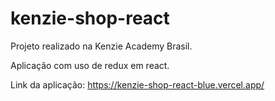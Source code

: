 # kenzie-shop-react

Projeto realizado na Kenzie Academy Brasil.

Aplicação com uso de redux em react.

Link da aplicação: https://kenzie-shop-react-blue.vercel.app/
